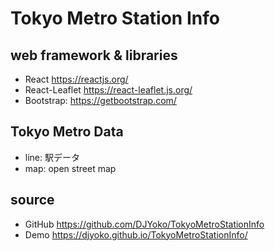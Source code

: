 # Tokyo Metro Station Info

## web framework & libraries

- React https://reactjs.org/
- React-Leaflet https://react-leaflet.js.org/
- Bootstrap: https://getbootstrap.com/

## Tokyo Metro Data

- line: 駅データ
- map: open street map

## source

- GitHub https://github.com/DJYoko/TokyoMetroStationInfo
- Demo https://djyoko.github.io/TokyoMetroStationInfo/
